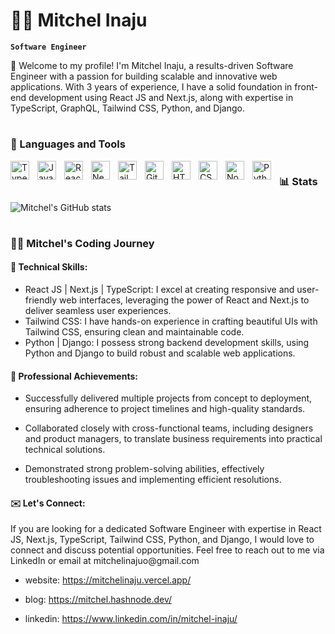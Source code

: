

# 🏄‍♂️ Mitchel Inaju

**`Software Engineer`**

 👋 Welcome to my profile! I'm Mitchel Inaju, a results-driven Software Engineer with a passion for building scalable and innovative web applications. With 3 years of experience, I have a solid foundation in front-end development using React JS and Next.js, along with expertise in TypeScript, GraphQL, Tailwind CSS, Python, and Django.

#

### 🧰 Languages and Tools

<img align="left" alt="TypeScript" width="30px" style="padding-right:10px;" src="https://cdn.jsdelivr.net/gh/devicons/devicon/icons/typescript/typescript-plain.svg" />
<img align="left" alt="JavaScript" width="30px" style="padding-right:10px;" src="https://cdn.jsdelivr.net/gh/devicons/devicon/icons/javascript/javascript-plain.svg" />
<img  align="left" alt="React" width="30px" style="padding-right:10px;" src="https://cdn.jsdelivr.net/gh/devicons/devicon/icons/react/react-original-wordmark.svg" />
<img  align="left" alt="Next" width="30px" style="padding-right:10px;" src="https://cdn.jsdelivr.net/gh/devicons/devicon/icons/nextjs/nextjs-original-wordmark.svg" />
<img  align="left" alt="Tailwind css" width="30px" style="padding-right:10px;" src="https://cdn.jsdelivr.net/gh/devicons/devicon/icons/tailwindcss/tailwindcss-plain.svg" />
<img  align="left" alt="Git" width="30px" style="padding-right:10px;" src="https://cdn.jsdelivr.net/gh/devicons/devicon/icons/git/git-original.svg" />
<img  align="left" alt="HTML" width="30px" style="padding-right:10px;" src="https://cdn.jsdelivr.net/gh/devicons/devicon/icons/html5/html5-plain.svg" />
<img  align="left" align="left" alt="CSS" width="30px" style="padding-right:10px;" src="https://cdn.jsdelivr.net/gh/devicons/devicon/icons/css3/css3-plain.svg" />
<img  align="left" alt="NodeJS" width="30px" style="padding-right:10px;" src="https://cdn.jsdelivr.net/gh/devicons/devicon/icons/nodejs/nodejs-original.svg" />
<img  align="left" alt="Python" width="30px" style="padding-right:10px;" src="https://cdn.jsdelivr.net/gh/devicons/devicon/icons/python/python-plain.svg" />


#



### 📊 Stats

![Mitchel's GitHub stats](https://github-readme-stats.vercel.app/api?username=inaju&show_icons=true&theme=gruvbox)

<!-- ![GitHub Streak](https://streak-stats.demolab.com?user=inaju&theme=gruvbox&border_radius=4.5) -->

#


 <h3>👨‍💻 Mitchel's Coding Journey</h3>
<h4>🚀 Technical Skills: </h4>

- React JS | Next.js | TypeScript: I excel at creating responsive and user-friendly web interfaces, leveraging the power of React and Next.js to deliver seamless user experiences.
- Tailwind CSS: I have hands-on experience in crafting beautiful UIs with Tailwind CSS, ensuring clean and maintainable code.
- Python | Django: I possess strong backend development skills, using Python and Django to build robust and scalable web applications.

<h4>💼 Professional Achievements:  </h4>

- Successfully delivered multiple projects from concept to deployment, ensuring adherence to project timelines and high-quality standards.

- Collaborated closely with cross-functional teams, including designers and product managers, to translate business requirements into practical technical solutions.

- Demonstrated strong problem-solving abilities, effectively troubleshooting issues and implementing efficient resolutions.



<h4> ✉️ Let's Connect:  </h4>
If you are looking for a dedicated Software Engineer with expertise in React JS, Next.js, TypeScript, Tailwind CSS, Python, and Django, I would love to connect and discuss potential opportunities. Feel free to reach out to me via LinkedIn or email at mitchelinajuo@gmail.com



- website: https://mitchelinaju.vercel.app/

- blog: https://mitchel.hashnode.dev/

- linkedin: https://www.linkedin.com/in/mitchel-inaju/

